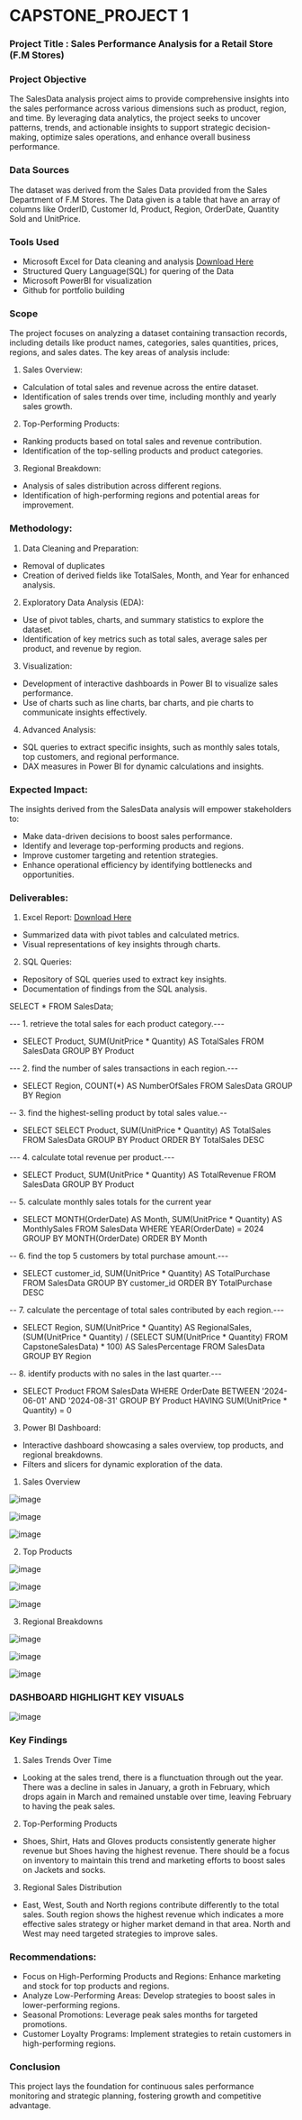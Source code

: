 # CAPSTONE_PROJECT 1

### Project Title :  Sales Performance Analysis for a Retail Store (F.M Stores)

### Project Objective 
The SalesData analysis project aims to provide comprehensive insights into the sales performance across various dimensions such as product, region, and time. By leveraging data analytics, the project seeks to uncover patterns, trends, and actionable insights to support strategic decision-making, optimize sales operations, and enhance overall business performance.

### Data Sources
The dataset was derived from the Sales Data provided from the Sales Department of F.M Stores. The Data given is a table that have an array of columns like OrderID, Customer Id, Product, Region, OrderDate, Quantity Sold and UnitPrice.

### Tools Used
- Microsoft Excel for Data cleaning and analysis  [Download Here](https://www.microsoft.com/en-ng/)
- Structured Query Language(SQL) for quering of the Data
- Microsoft PowerBI for visualization
- Github for portfolio building

### Scope
The project focuses on analyzing a dataset containing transaction records, including details like product names, categories, sales quantities, prices, regions, and sales dates. The key areas of analysis include:

1. Sales Overview:
- Calculation of total sales and revenue across the entire dataset.
- Identification of sales trends over time, including monthly and yearly sales growth.

2. Top-Performing Products:
-  Ranking products based on total sales and revenue contribution.
- Identification of the top-selling products and product categories.
  
3. Regional Breakdown:
- Analysis of sales distribution across different regions.
- Identification of high-performing regions and potential areas for improvement.

### Methodology:
1. Data Cleaning and Preparation:
- Removal of duplicates 
- Creation of derived fields like TotalSales, Month, and Year for enhanced analysis.
  
2. Exploratory Data Analysis (EDA):
- Use of pivot tables, charts, and summary statistics to explore the dataset.
- Identification of key metrics such as total sales, average sales per product, and revenue by region.
  
3. Visualization:
- Development of interactive dashboards in Power BI to visualize sales performance.
- Use of charts such as line charts, bar charts, and pie charts to communicate insights effectively.
  
4. Advanced Analysis:
- SQL queries to extract specific insights, such as monthly sales totals, top customers, and regional performance.
- DAX measures in Power BI for dynamic calculations and insights.

### Expected Impact:
The insights derived from the SalesData analysis will empower stakeholders to:
- Make data-driven decisions to boost sales performance.
- Identify and leverage top-performing products and regions.
- Improve customer targeting and retention strategies.
- Enhance operational efficiency by identifying bottlenecks and opportunities.
  
### Deliverables:
1. Excel Report: [Download Here](https://onedrive.live.com/personal/281b96814f584b5c/_layouts/15/doc.aspx?resid=845e85eb-85f5-409c-a830-3496c8d93a31&cid=281b96814f584b5c&wdOrigin=MARKETING.FREE.GO-TO-EXCEL%2CAPPHOME-WEB.FILEBROWSER.RECENT&wdPreviousSession=c3b51228-c0e6-46b7-af95-0618f2293007&wdPreviousSessionSrc=AppHomeWeb&ct=1730741765374)
- Summarized data with pivot tables and calculated metrics.
- Visual representations of key insights through charts.
  
2. SQL Queries:
- Repository of SQL queries used to extract key insights.
- Documentation of findings from the SQL analysis.

SELECT * FROM SalesData;

--- 1. retrieve the total sales for each product category.---
- SELECT Product, SUM(UnitPrice * Quantity) AS TotalSales
FROM SalesData
GROUP BY Product

--- 2. find the number of sales transactions in each region.---
- SELECT Region, COUNT(*) AS NumberOfSales
FROM SalesData
GROUP BY Region

-- 3. find the highest-selling product by total sales value.--
- SELECT SELECT Product, SUM(UnitPrice * Quantity) AS TotalSales
FROM SalesData
GROUP BY Product
ORDER BY TotalSales DESC

--- 4. calculate total revenue per product.---
- SELECT Product, SUM(UnitPrice * Quantity) AS TotalRevenue
FROM SalesData
GROUP BY Product

-- 5. calculate monthly sales totals for the current year
- SELECT MONTH(OrderDate) AS Month, SUM(UnitPrice * Quantity) AS MonthlySales
FROM SalesData
WHERE YEAR(OrderDate) = 2024
GROUP BY MONTH(OrderDate)
ORDER BY Month

-- 6. find the top 5 customers by total purchase amount.---
- SELECT customer_id, SUM(UnitPrice * Quantity) AS TotalPurchase
FROM SalesData
GROUP BY customer_id
ORDER BY TotalPurchase DESC

-- 7. calculate the percentage of total sales contributed by each region.---
- SELECT Region, 
SUM(UnitPrice * Quantity) AS RegionalSales,
(SUM(UnitPrice * Quantity) / (SELECT SUM(UnitPrice * Quantity) FROM CapstoneSalesData) * 100) AS SalesPercentage
FROM SalesData
GROUP BY Region

-- 8. identify products with no sales in the last quarter.---
- SELECT Product
FROM SalesData
WHERE OrderDate BETWEEN '2024-06-01' AND '2024-08-31'
GROUP BY Product
HAVING SUM(UnitPrice * Quantity) = 0
  
3. Power BI Dashboard:
- Interactive dashboard showcasing a sales overview, top products, and regional breakdowns.
- Filters and slicers for dynamic exploration of the data.

1. Sales Overview
   
![image](https://github.com/user-attachments/assets/441123ea-3fe8-41b6-a1a8-3780405aca4c)

![image](https://github.com/user-attachments/assets/5e81105a-818f-440b-a6ad-de81cf6e350f)

![image](https://github.com/user-attachments/assets/d6054c4a-4f08-40e8-b0b9-63336180958f)

2. Top Products

![image](https://github.com/user-attachments/assets/c851d21c-0fce-4c21-a29c-b9acf316089c)

![image](https://github.com/user-attachments/assets/52268455-b7c1-4668-b404-03dbf90d15a2)

![image](https://github.com/user-attachments/assets/891d9062-c7c6-4c98-b550-154e0672e57a)

3. Regional Breakdowns

![image](https://github.com/user-attachments/assets/960d9911-a9fc-4398-8625-8262801b0c04)

![image](https://github.com/user-attachments/assets/80f19360-3a63-432c-b470-afe205bf6f8b)

![image](https://github.com/user-attachments/assets/a0812091-252d-4d46-8e31-f4dd871297ea)

### DASHBOARD HIGHLIGHT KEY VISUALS

![image](https://github.com/user-attachments/assets/b02f135e-a491-4e98-8ad2-d4a34609c615)

### Key Findings
1. Sales Trends Over Time
- Looking at the sales trend, there is a flunctuation through out the year. There was a decline in sales in January, a groth in February, which drops again in March and remained unstable over time, leaving February to having the peak sales.

2. Top-Performing Products
- Shoes, Shirt, Hats and Gloves products consistently generate higher revenue but Shoes having the highest revenue. There should be a focus on inventory to maintain this trend and marketing efforts to boost sales on Jackets and socks.

3.  Regional Sales Distribution
- East, West, South and North regions contribute differently to the total sales. South region shows the highest revenue which indicates a more effective sales strategy or higher market demand in that area. North and West may need targeted strategies to improve sales.

### Recommendations:
- Focus on High-Performing Products and Regions: Enhance marketing and stock for top products and regions.
- Analyze Low-Performing Areas: Develop strategies to boost sales in lower-performing regions.
- Seasonal Promotions: Leverage peak sales months for targeted promotions.
- Customer Loyalty Programs: Implement strategies to retain customers in high-performing regions.

### Conclusion
This project lays the foundation for continuous sales performance monitoring and strategic planning, fostering growth and competitive advantage.

